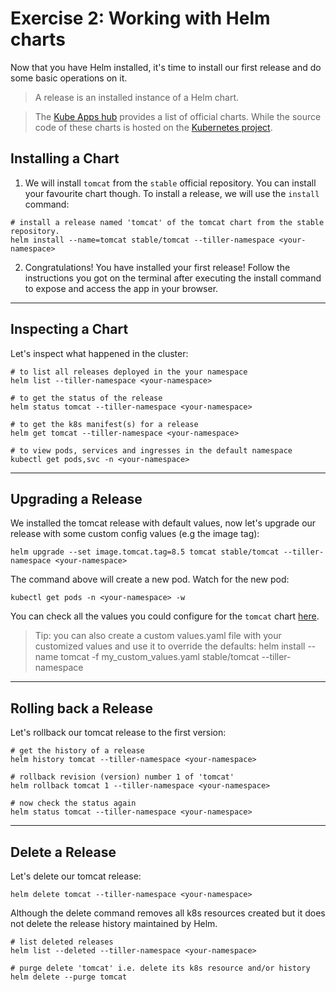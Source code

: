 # Exercise 2: Working with Helm charts

Now that you have Helm installed, it's time to install our first release and do some basic operations on it.

> A release is an installed instance of a Helm chart.

>The [Kube Apps hub](https://hub.kubeapps.com/charts) provides a list of official charts. While the source code of these charts is hosted on the [Kubernetes project](https://github.com/helm/charts).


## Installing a Chart

1. We will install `tomcat` from the `stable` official repository. You can install your favourite chart though.
To install a release, we will use the `install` command:
```
# install a release named 'tomcat' of the tomcat chart from the stable repository.
helm install --name=tomcat stable/tomcat --tiller-namespace <your-namespace> 
```
2. Congratulations! You have installed your first release!  Follow the instructions you got on the terminal after executing the install command to expose and access the app in your browser. 

---

## Inspecting a Chart

Let's inspect what happened in the cluster:
```
# to list all releases deployed in the your namespace 
helm list --tiller-namespace <your-namespace>

# to get the status of the release
helm status tomcat --tiller-namespace <your-namespace>

# to get the k8s manifest(s) for a release
helm get tomcat --tiller-namespace <your-namespace>

# to view pods, services and ingresses in the default namespace
kubectl get pods,svc -n <your-namespace>
```

----

## Upgrading a Release

We installed the tomcat release with default values, now let's upgrade our release with some custom config values (e.g the image tag):
```
helm upgrade --set image.tomcat.tag=8.5 tomcat stable/tomcat --tiller-namespace <your-namespace> 
```
The command above will create a new pod.
Watch for the new pod:

```
kubectl get pods -n <your-namespace> -w 
```

 You can check all the values you could configure for the `tomcat` chart [here](https://github.com/helm/charts/tree/master/stable/tomcat).

> Tip: you can also create a custom values.yaml file with your customized values and use it to override the defaults:  helm install --name tomcat -f my_custom_values.yaml stable/tomcat --tiller-namespace <your-namespace>

---

## Rolling back a Release

Let's rollback our tomcat release to the first version:

```
# get the history of a release
helm history tomcat --tiller-namespace <your-namespace>

# rollback revision (version) number 1 of 'tomcat'
helm rollback tomcat 1 --tiller-namespace <your-namespace>

# now check the status again
helm status tomcat --tiller-namespace <your-namespace>
```

----

## Delete a Release

Let's delete our tomcat release:
```
helm delete tomcat --tiller-namespace <your-namespace>
```
Although the delete command removes all k8s resources created but it does not delete the release history maintained by Helm.

```
# list deleted releases
helm list --deleted --tiller-namespace <your-namespace>

# purge delete 'tomcat' i.e. delete its k8s resource and/or history
helm delete --purge tomcat
```

<!-- ----

## Inspecting a chart
Sometimes it's good to inspect what's going to be deployed in the cluster before deploying it.

```
helm inspect stable/kube-ops-view
```

For dry-run executions, we can use the `--dry-run` and `--debug` flags.

```
helm install stable/kube-ops-view --dry-run --debug 

``` -->